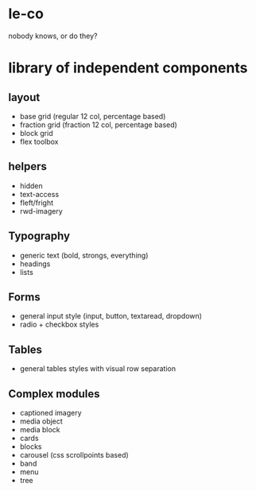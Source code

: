# le-co
nobody knows, or do they?

# library of independent components

## layout 
 - base grid (regular 12 col, percentage based)
 - fraction grid (fraction 12 col, percentage based)
 - block grid
 - flex toolbox

## helpers
 - hidden
 - text-access
 - fleft/fright
 - rwd-imagery

## Typography
 - generic text (bold, strongs, everything)
 - headings
 - lists

## Forms
 - general input style (input, button, textaread, dropdown)
 - radio + checkbox styles

## Tables
 - general tables styles with visual row separation

## Complex modules
 - captioned imagery
 - media object
 - media block
 - cards
 - blocks
 - carousel (css scrollpoints based)
 - band
 - menu
 - tree
